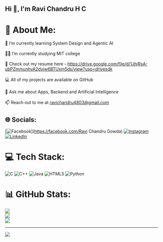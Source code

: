 ## Hi  👋, I'm Ravi Chandru H C

# 💫 About Me:
🌱 I’m currently learning System Design and Agentic AI<br><br>👨‍💻 I’m currently studying MIT college<br><br>📑 Check out my resume here - https://drive.google.com/file/d/1JhjRsA-ubPZmmunhvA2dviw6BTUxm5ds/view?usp=drivesdk<br><br>💻 All of my projects are available on GitHub<br><br>💬 Ask me about Apps, Backend and Artificial Intelligence<br><br>📫 Reach out to me at ravichandru4803@gmail.com


## 🌐 Socials:
[![Facebook](https://img.shields.io/badge/Facebook-%231877F2.svg?logo=Facebook&logoColor=white)](https://facebook.com/Ravi Chandru Gowda) [![Instagram](https://img.shields.io/badge/Instagram-%23E4405F.svg?logo=Instagram&logoColor=white)](https://instagram.com/____ravi____gowda_) [![LinkedIn](https://img.shields.io/badge/LinkedIn-%230077B5.svg?logo=linkedin&logoColor=white)](https://linkedin.com/in/https://www.linkedin.com/in/ravi-chandru-h-c-51057b255) 

# 💻 Tech Stack:
![C](https://img.shields.io/badge/c-%2300599C.svg?style=flat&logo=c&logoColor=white) ![C++](https://img.shields.io/badge/c++-%2300599C.svg?style=flat&logo=c%2B%2B&logoColor=white) ![Java](https://img.shields.io/badge/java-%23ED8B00.svg?style=flat&logo=openjdk&logoColor=white) ![HTML5](https://img.shields.io/badge/html5-%23E34F26.svg?style=flat&logo=html5&logoColor=white) ![Python](https://img.shields.io/badge/python-3670A0?style=flat&logo=python&logoColor=ffdd54)
# 📊 GitHub Stats:
![](https://github-readme-stats.vercel.app/api?username=Ravichandrugowda&theme=vue&hide_border=false&include_all_commits=true&count_private=true)<br/>
![](https://nirzak-streak-stats.vercel.app/?user=Ravichandrugowda&theme=vue&hide_border=false)<br/>
![](https://github-readme-stats.vercel.app/api/top-langs/?username=Ravichandrugowda&theme=vue&hide_border=false&include_all_commits=true&count_private=true&layout=compact)

---
[![](https://visitcount.itsvg.in/api?id=Ravichandrugowda&icon=0&color=0)](https://visitcount.itsvg.in)

<!-- Proudly created with GPRM ( https://gprm.itsvg.in ) -->

